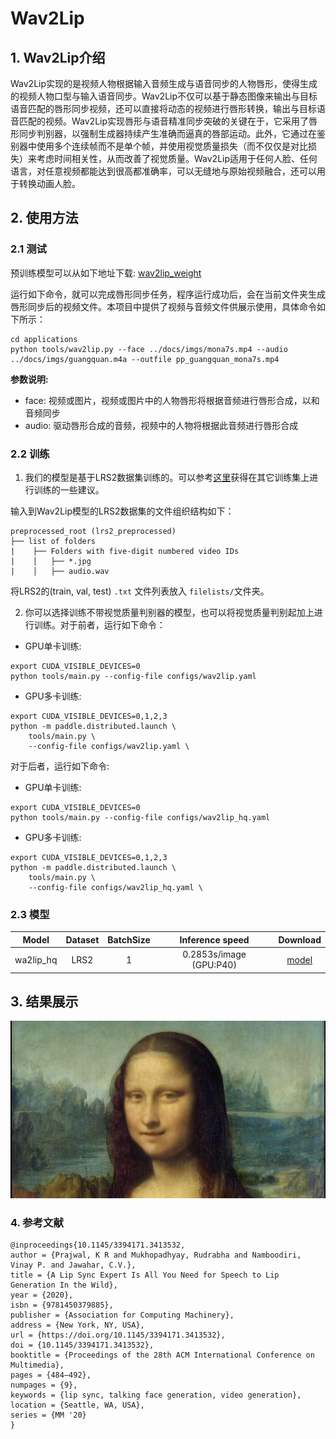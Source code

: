 # Wav2Lip

## 1. Wav2Lip介绍

Wav2Lip实现的是视频人物根据输入音频生成与语音同步的人物唇形，使得生成的视频人物口型与输入语音同步。Wav2Lip不仅可以基于静态图像来输出与目标语音匹配的唇形同步视频，还可以直接将动态的视频进行唇形转换，输出与目标语音匹配的视频。Wav2Lip实现唇形与语音精准同步突破的关键在于，它采用了唇形同步判别器，以强制生成器持续产生准确而逼真的唇部运动。此外，它通过在鉴别器中使用多个连续帧而不是单个帧，并使用视觉质量损失（而不仅仅是对比损失）来考虑时间相关性，从而改善了视觉质量。Wav2Lip适用于任何人脸、任何语言，对任意视频都能达到很高都准确率，可以无缝地与原始视频融合，还可以用于转换动画人脸。

## 2. 使用方法
### 2.1 测试
预训练模型可以从如下地址下载: [wav2lip_weight](https://paddlegan.bj.bcebos.com/models/wav2lip_hq.pdparams)


运行如下命令，就可以完成唇形同步任务，程序运行成功后，会在当前文件夹生成唇形同步后的视频文件。本项目中提供了视频与音频文件供展示使用，具体命令如下所示：

```
cd applications
python tools/wav2lip.py --face ../docs/imgs/mona7s.mp4 --audio ../docs/imgs/guangquan.m4a --outfile pp_guangquan_mona7s.mp4
```
**参数说明:**
- face: 视频或图片，视频或图片中的人物唇形将根据音频进行唇形合成，以和音频同步
- audio: 驱动唇形合成的音频，视频中的人物将根据此音频进行唇形合成

### 2.2 训练
1. 我们的模型是基于LRS2数据集训练的。可以参考[这里](https://github.com/Rudrabha/Wav2Lip#training-on-datasets-other-than-lrs2)获得在其它训练集上进行训练的一些建议。

输入到Wav2Lip模型的LRS2数据集的文件组织结构如下：

```
preprocessed_root (lrs2_preprocessed)
├── list of folders
|    ├── Folders with five-digit numbered video IDs
|    │   ├── *.jpg
|    │   ├── audio.wav
```
将LRS2的(train, val, test) `.txt` 文件列表放入 `filelists/`文件夹。

2. 你可以选择训练不带视觉质量判别器的模型，也可以将视觉质量判别起加上进行训练。对于前者，运行如下命令：

- GPU单卡训练:
```
export CUDA_VISIBLE_DEVICES=0
python tools/main.py --config-file configs/wav2lip.yaml
```

- GPU多卡训练:
```
export CUDA_VISIBLE_DEVICES=0,1,2,3
python -m paddle.distributed.launch \
    tools/main.py \
    --config-file configs/wav2lip.yaml \

```
对于后者，运行如下命令:
- GPU单卡训练:
```
export CUDA_VISIBLE_DEVICES=0
python tools/main.py --config-file configs/wav2lip_hq.yaml
```
- GPU多卡训练:
```
export CUDA_VISIBLE_DEVICES=0,1,2,3
python -m paddle.distributed.launch \
    tools/main.py \
    --config-file configs/wav2lip_hq.yaml \

```


### 2.3 模型
Model|Dataset|BatchSize|Inference speed|Download
---|:--:|:--:|:--:|:--:
wa2lip_hq|LRS2| 1 | 0.2853s/image (GPU:P40) | [model](https://paddlegan.bj.bcebos.com/models/psgan_weight.pdparam://paddlegan.bj.bcebos.com/models/wav2lip_hq.pdparams)

## 3. 结果展示

![](../../imgs/mona.gif)


### 4. 参考文献

```
@inproceedings{10.1145/3394171.3413532,
author = {Prajwal, K R and Mukhopadhyay, Rudrabha and Namboodiri, Vinay P. and Jawahar, C.V.},
title = {A Lip Sync Expert Is All You Need for Speech to Lip Generation In the Wild},
year = {2020},
isbn = {9781450379885},
publisher = {Association for Computing Machinery},
address = {New York, NY, USA},
url = {https://doi.org/10.1145/3394171.3413532},
doi = {10.1145/3394171.3413532},
booktitle = {Proceedings of the 28th ACM International Conference on Multimedia},
pages = {484–492},
numpages = {9},
keywords = {lip sync, talking face generation, video generation},
location = {Seattle, WA, USA},
series = {MM '20}
}
```
